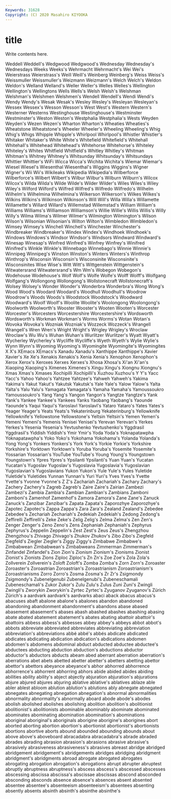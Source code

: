 ```yaml
---
Keywords: 31628
Copyright: (C) 2020 Masahiro KIYOOKA
---
```


# title

Write contents here.

Weddell Weddell's Wedgwood Wedgwood's Wednesday Wednesday's Wednesdays Weeks Weeks's
Wehrmacht Wehrmacht's Wei Wei's Weierstrass Weierstrass's Weill Weill's Weinberg Weinberg's
Weiss Weiss's Weissmuller Weissmuller's Weizmann Weizmann's Welch Welch's Weldon Weldon's
Welland Welland's Weller Weller's Welles Welles's Wellington Wellington's Wellingtons Wells
Wells's Welsh Welsh's Welshman Welshman's Welshmen Welshmen's Wendell Wendell's Wendi
Wendi's Wendy Wendy's Wesak Wesak's Wesley Wesley's Wesleyan Wesleyan's Wessex
Wessex's Wesson Wesson's West West's Western Western's Westerner Westerns Westinghouse
Westinghouse's Westminster Westminster's Weston Weston's Westphalia Westphalia's Wests Weyden Weyden's
Wezen Wezen's Wharton Wharton's Wheaties Wheaties's Wheatstone Wheatstone's Wheeler Wheeler's
Wheeling Wheeling's Whig Whig's Whigs Whipple Whipple's Whirlpool Whirlpool's Whistler
Whistler's Whitaker Whitaker's White White's Whitefield Whitefield's Whitehall Whitehall's Whitehead
Whitehead's Whitehorse Whitehorse's Whiteley Whiteley's Whites Whitfield Whitfield's Whitley Whitley's
Whitman Whitman's Whitney Whitney's Whitsunday Whitsunday's Whitsundays Whittier Whittier's WiFi
Wicca Wicca's Wichita Wichita's Wiemar Wiemar's Wiesel Wiesel's Wiesenthal Wiesenthal's
Wiggins Wiggins's Wigner Wigner's Wii Wii's Wikileaks Wikipedia Wikipedia's Wilberforce
Wilberforce's Wilbert Wilbert's Wilbur Wilbur's Wilburn Wilburn's Wilcox Wilcox's Wilda
Wilda's Wilde Wilde's Wilder Wilder's Wiles Wiles's Wiley Wiley's Wilford
Wilford's Wilfred Wilfred's Wilfredo Wilfredo's Wilhelm Wilhelm's Wilhelmina Wilhelmina's Wilkerson
Wilkerson's Wilkes Wilkes's Wilkins Wilkins's Wilkinson Wilkinson's Will Will's Willa
Willa's Willamette Willamette's Willard Willard's Willemstad Willemstad's William William's Williams
Williams's Williamson Williamson's Willie Willie's Willis Willis's Willy Willy's Wilma
Wilma's Wilmer Wilmer's Wilmington Wilmington's Wilson Wilson's Wilsonian Wilsonian's Wilton
Wilton's Wimbledon Wimbledon's Wimsey Wimsey's Winchell Winchell's Winchester Winchester's Windbreaker
Windbreaker's Windex Windex's Windhoek Windhoek's Windows Windows's Windsor Windsor's Windsors
Windward Windward's Winesap Winesap's Winfred Winfred's Winfrey Winfrey's Winifred Winifred's
Winkle Winkle's Winnebago Winnebago's Winnie Winnie's Winnipeg Winnipeg's Winston Winston's
Winters Winters's Winthrop Winthrop's Wisconsin Wisconsin's Wisconsinite Wisconsinite's Wisconsinites Wise
Wise's Witt Witt's Wittgenstein Wittgenstein's Witwatersrand Witwatersrand's Wm Wm's Wobegon
Wobegon's Wodehouse Wodehouse's Wolf Wolf's Wolfe Wolfe's Wolff Wolff's Wolfgang
Wolfgang's Wollongong Wollongong's Wollstonecraft Wollstonecraft's Wolsey Wolsey's Wonder Wonder's Wonderbra
Wonderbra's Wong Wong's Wood Wood's Woodard Woodard's Woodhull Woodhull's Woodrow
Woodrow's Woods Woods's Woodstock Woodstock's Woodward Woodward's Woolf Woolf's Woolite
Woolite's Woolongong Woolongong's Woolworth Woolworth's Wooster Wooster's Wooten Wooten's Worcester
Worcester's Worcesters Worcestershire Worcestershire's Wordsworth Wordsworth's Workman Workman's Worms Worms's
Wotan Wotan's Wovoka Wovoka's Wozniak Wozniak's Wozzeck Wozzeck's Wrangell Wrangell's
Wren Wren's Wright Wright's Wrigley Wrigley's Wroclaw Wroclaw's Wu Wu's
Wuhan Wuhan's Wurlitzer Wurlitzer's Wyatt Wyatt's Wycherley Wycherley's Wycliffe Wycliffe's
Wyeth Wyeth's Wylie Wylie's Wynn Wynn's Wyoming Wyoming's Wyomingite Wyomingite's
Wyomingites X X's XEmacs XEmacs's Xanadu Xanadu's Xanthippe Xanthippe's Xavier
Xavier's Xe Xe's Xenakis Xenakis's Xenia Xenia's Xenophon Xenophon's Xerox
Xerox's Xeroxes Xerxes Xerxes's Xhosa Xhosa's Xi'an Xi'an's Xiaoping Xiaoping's
Ximenes Ximenes's Xingu Xingu's Xiongnu Xiongnu's Xmas Xmas's Xmases Xochipilli
Xochipilli's Xuzhou Xuzhou's Y Y's Yacc Yacc's Yahoo Yahoo's Yahtzee
Yahtzee's Yahweh Yahweh's Yakima Yakima's Yakut Yakut's Yakutsk Yakutsk's Yale
Yale's Yalow Yalow's Yalta Yalta's Yalu Yalu's Yamagata Yamagata's Yamaha
Yamaha's Yamoussoukro Yamoussoukro's Yang Yang's Yangon Yangon's Yangtze Yangtze's Yank
Yank's Yankee Yankee's Yankees Yanks Yaobang Yaobang's Yaounde Yaounde's Yaqui
Yaqui's Yaroslavl Yaroslavl's Yataro Yataro's Yates Yates's Yeager Yeager's Yeats
Yeats's Yekaterinburg Yekaterinburg's Yellowknife Yellowknife's Yellowstone Yellowstone's Yeltsin Yeltsin's Yemen
Yemen's Yemeni Yemeni's Yemenis Yenisei Yenisei's Yerevan Yerevan's Yerkes Yerkes's
Yesenia Yesenia's Yevtushenko Yevtushenko's Yggdrasil Yggdrasil's Yiddish Yiddish's Ymir Ymir's
Yoda Yoda's Yoknapatawpha Yoknapatawpha's Yoko Yoko's Yokohama Yokohama's Yolanda Yolanda's
Yong Yong's Yonkers Yonkers's York York's Yorkie Yorkie's Yorkshire Yorkshire's
Yorktown Yorktown's Yoruba Yoruba's Yosemite Yosemite's Yossarian Yossarian's YouTube YouTube's
Young Young's Youngstown Youngstown's Ypres Ypres's Ypsilanti Ypsilanti's Yuan Yuan's
Yucatan Yucatan's Yugoslav Yugoslav's Yugoslavia Yugoslavia's Yugoslavian Yugoslavian's Yugoslavians Yukon
Yukon's Yule Yule's Yules Yuletide Yuletide's Yuletides Yunnan Yunnan's Yuri
Yuri's Yves Yves's Yvette Yvette's Yvonne Yvonne's Z Z's Zachariah
Zachariah's Zachary Zachary's Zachery Zachery's Zagreb Zagreb's Zaire Zaire's Zairian
Zambezi Zambezi's Zambia Zambia's Zambian Zambian's Zambians Zamboni Zamboni's Zamenhof
Zamenhof's Zamora Zamora's Zane Zane's Zanuck Zanuck's Zanzibar Zanzibar's Zapata
Zapata's Zaporozhye Zaporozhye's Zapotec Zapotec's Zappa Zappa's Zara Zara's Zealand
Zealand's Zebedee Zebedee's Zechariah Zechariah's Zedekiah Zedekiah's Zedong Zedong's Zeffirelli
Zeffirelli's Zeke Zeke's Zelig Zelig's Zelma Zelma's Zen Zen's Zenger
Zenger's Zeno Zeno's Zens Zephaniah Zephaniah's Zephyrus Zephyrus's Zeppelin Zeppelin's
Zest Zest's Zeus Zeus's Zhengzhou Zhengzhou's Zhivago Zhivago's Zhukov Zhukov's
Zibo Zibo's Ziegfeld Ziegfeld's Ziegler Ziegler's Ziggy Ziggy's Zimbabwe Zimbabwe's
Zimbabwean Zimbabwean's Zimbabweans Zimmerman Zimmerman's Zinfandel Zinfandel's Zion Zion's Zionism
Zionism's Zionisms Zionist Zionist's Zionists Zions Ziploc Ziploc's Zn Zn's
Zoe Zoe's Zola Zola's Zollverein Zollverein's Zoloft Zoloft's Zomba Zomba's
Zorn Zorn's Zoroaster Zoroaster's Zoroastrian Zoroastrian's Zoroastrianism Zoroastrianism's Zoroastrianisms Zorro
Zorro's Zosma Zosma's Zr Zr's Zsigmondy Zsigmondy's Zubenelgenubi Zubenelgenubi's Zubeneschamali
Zubeneschamali's Zukor Zukor's Zulu Zulu's Zulus Zuni Zuni's Zwingli Zwingli's
Zworykin Zworykin's Zyrtec Zyrtec's Zyuganov Zyuganov's Zürich Zürich's a aardvark
aardvark's aardvarks abaci aback abacus abacus's abacuses abaft abalone abalone's
abalones abandon abandoned abandoning abandonment abandonment's abandons abase abased abasement
abasement's abases abash abashed abashes abashing abasing abate abated abatement
abatement's abates abating abattoir abattoir's abattoirs abbess abbess's abbesses abbey
abbey's abbeys abbot abbot's abbots abbreviate abbreviated abbreviates abbreviating abbreviation
abbreviation's abbreviations abbé abbé's abbés abdicate abdicated abdicates abdicating abdication
abdication's abdications abdomen abdomen's abdomens abdominal abduct abducted abductee abductee's
abductees abducting abduction abduction's abductions abductor abductor's abductors abducts abeam
abed aberrant aberration aberration's aberrations abet abets abetted abetter abetter's
abetters abetting abettor abettor's abettors abeyance abeyance's abhor abhorred abhorrence
abhorrence's abhorrent abhorring abhors abide abided abides abiding abilities ability
ability's abject abjectly abjuration abjuration's abjurations abjure abjured abjures abjuring
ablative ablative's ablatives ablaze able abler ablest abloom ablution ablution's
ablutions ably abnegate abnegated abnegates abnegating abnegation abnegation's abnormal abnormalities
abnormality abnormality's abnormally aboard abode abode's abodes abolish abolished abolishes
abolishing abolition abolition's abolitionist abolitionist's abolitionists abominable abominably abominate abominated
abominates abominating abomination abomination's abominations aboriginal aboriginal's aboriginals aborigine aborigine's
aborigines abort aborted aborting abortion abortion's abortionist abortionist's abortionists abortions
abortive aborts abound abounded abounding abounds about above above's aboveboard
abracadabra abracadabra's abrade abraded abrades abrading abrasion abrasion's abrasions abrasive
abrasive's abrasively abrasiveness abrasiveness's abrasives abreast abridge abridged abridgement abridgement's
abridgements abridges abridging abridgment abridgment's abridgments abroad abrogate abrogated abrogates
abrogating abrogation abrogation's abrogations abrupt abrupter abruptest abruptly abruptness abruptness's
abscess abscess's abscessed abscesses abscessing abscissa abscissa's abscissae abscissas abscond
absconded absconding absconds absence absence's absences absent absented absentee absentee's
absenteeism absenteeism's absentees absenting absently absents absinth absinth's absinthe absinthe's
